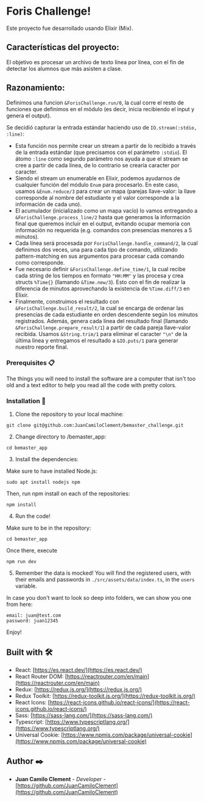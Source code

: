# Foris Challenge!

Este proyecto fue desarrollado usando Elixir (Mix).

## Características del proyecto:

El objetivo es procesar un archivo de texto línea por línea, con el fin de detectar los alumnos que más asisten a clase.

## Razonamiento:

Definimos una funcion `&ForisChallenge.run/0`, la cual corre el resto de funciones que definimos en el módulo (es decir, inicia recibiendo el input y genera el output).

Se decidió capturar la entrada estándar haciendo uso de `IO.stream(:stdio, :line)`:
- Esta función nos permite crear un stream a partir de lo recibido a través de la entrada estándar (que precisamos con el parámetro `:stdio`). El átomo `:line` como segundo parámetro nos ayuda a que el stream se cree a partir de cada línea, de lo contrario se crearía caracter por caracter.
- Siendo el stream un enumerable en Elixir, podemos ayudarnos de cualquier función del módulo `Enum` para procesarlo. En este caso, usamos `&Enum.reduce/3` para crear un mapa (parejas llave-valor: la llave corresponde al nombre del estudiante y el valor corresponde a la información de cada uno).
- El acumulador (inicializado como un mapa vacío) lo vamos entregando a `&ForisChallenge.process_line/2` hasta que generamos la información final que queremos incluir en el output, evitando ocupar memoria con información no requerida (e.g. comandos con presencias menores a 5 minutos).
- Cada línea será procesada por `ForisChallenge.handle_command/2`, la cual definimos dos veces, una para cada tipo de comando, utilizando pattern-matching en sus argumentos para procesar cada comando como corresponde.
- Fue necesario definir `&ForisChallenge.define_time/1`, la cual recibe cada string de los tiempos en formato `"HH:MM"` y las procesa y crea structs `%Time{}` (llamando `&Time.new/3`). Esto con el fin de realizar la diferencia de minutos aprovechando la existencia de `%Time.diff/3` en Elixir.
- Finalmente, construimos el resultado con `&ForisChallenge.build_result/2`, la cual se encarga de ordenar las presencias de cada estudiante en orden descendente según los minutos registrados. Además, genera cada línea del resultado final (llamando `&ForisChallenge.prepare_result/1`) a partir de cada pareja llave-valor recibida. Usamos `&String.trim/1` para eliminar el caracter `"\n"` de la última línea y entregamos el resultado a `&IO.puts/1` para generar nuestro reporte final.

### Prerequisites 📋

The things you will need to install the software are a computer that isn't too old and a text editor to help you read all the code with pretty colors.

### Installation 🔧

1. Clone the repository to your local machine: 
```
git clone git@github.com:JuanCamiloClement/bemaster_challenge.git
```
2. Change directory to /bemaster_app:
```
cd bemaster_app
```

3. Install the dependencies:

Make sure to have installed Node.js:
```
sudo apt install nodejs npm
```

Then, run npm install on each of the repositories:
```
npm install
```

4. Run the code!

Make sure to be in the repository:
```
cd bemaster_app
```
Once there, execute
```
npm run dev
```
5. Remember the data is mocked! You will find the registered users, with their emails and passwords in `./src/assets/data/index.ts`, in the `users` variable.

In case you don't want to look so deep into folders, we can show you one from here:
```
email: juan@test.com
password: juan12345
```

Enjoy!

## Built with 🛠️

- React: [https://es.react.dev/](https://es.react.dev/)
- React Router DOM: [https://reactrouter.com/en/main](https://reactrouter.com/en/main)
- Redux: [https://redux.js.org/](https://redux.js.org/)
- Redux Toolkit: [https://redux-toolkit.js.org/](https://redux-toolkit.js.org/)
- React Icons: [https://react-icons.github.io/react-icons/](https://react-icons.github.io/react-icons/)
- Sass: [https://sass-lang.com/](https://sass-lang.com/)
- Typescript: [https://www.typescriptlang.org/](https://www.typescriptlang.org/)
- Universal Cookie: [https://www.npmjs.com/package/universal-cookie](https://www.npmjs.com/package/universal-cookie)

## Author ✒️

- **Juan Camilo Clement** - _Developer_ - [https://github.com/JuanCamiloClement](https://github.com/JuanCamiloClement)